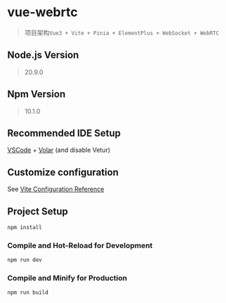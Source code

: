 # vue-webrtc

> 项目架构`Vue3 + Vite + Pinia + ElementPlus + WebSocket + WebRTC`

## Node.js Version

> 20.9.0

## Npm Version

> 10.1.0

## Recommended IDE Setup

[VSCode](https://code.visualstudio.com/) + [Volar](https://marketplace.visualstudio.com/items?itemName=Vue.volar) (and disable Vetur)

## Customize configuration

See [Vite Configuration Reference](https://vitejs.dev/config/)

## Project Setup

```sh
npm install
```

### Compile and Hot-Reload for Development

```sh
npm run dev
```

### Compile and Minify for Production

```sh
npm run build
```


